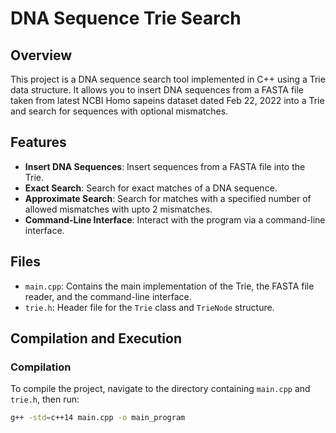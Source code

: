 # DNA Sequence Trie Search

## Overview

This project is a DNA sequence search tool implemented in C++ using a Trie data structure. It allows you to insert DNA sequences from a FASTA file taken from latest NCBI Homo sapeins dataset dated Feb 22, 2022 into a Trie and search for sequences with optional mismatches.

## Features

- **Insert DNA Sequences**: Insert sequences from a FASTA file into the Trie.
- **Exact Search**: Search for exact matches of a DNA sequence.
- **Approximate Search**: Search for matches with a specified number of allowed mismatches with upto 2 mismatches.
- **Command-Line Interface**: Interact with the program via a command-line interface.

## Files

- `main.cpp`: Contains the main implementation of the Trie, the FASTA file reader, and the command-line interface.
- `trie.h`: Header file for the `Trie` class and `TrieNode` structure.

## Compilation and Execution

### Compilation

To compile the project, navigate to the directory containing `main.cpp` and `trie.h`, then run:

```bash
g++ -std=c++14 main.cpp -o main_program
